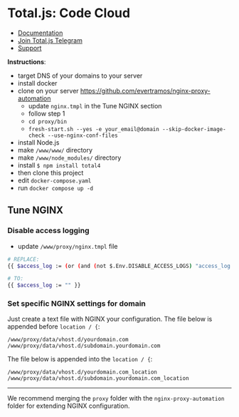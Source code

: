 # Total.js: Code Cloud

- [Documentation](https://docs.totaljs.com)
- [Join Total.js Telegram](https://t.me/totaljs)
- [Support](https://www.totaljs.com/support/)

__Instructions__:

- target DNS of your domains to your server
- install docker
- clone on your server https://github.com/evertramos/nginx-proxy-automation
	- update `nginx.tmpl` in the Tune NGINX section
	- follow step 1
	- `cd proxy/bin`
	- `fresh-start.sh --yes -e your_email@domain --skip-docker-image-check --use-nginx-conf-files`
- install Node.js
- make `/www/www/` directory
- make `/www/node_modules/` directory
- install `$ npm install total4`
- then clone this project
- edit `docker-compose.yaml`
- run `docker compose up -d`


## Tune NGINX

### Disable access logging

- update `/www/proxy/nginx.tmpl` file

```bash
# REPLACE:
{{ $access_log := (or (and (not $.Env.DISABLE_ACCESS_LOGS) "access_log /var/log/nginx/access.log vhost;") "") }}

# TO:
{{ $access_log := "" }}
```

### Set specific NGINX settings for domain

Just create a text file with NGINX your configuration. The file below is appended before `location / {`:

```
/www/proxy/data/vhost.d/yourdomain.com
/www/proxy/data/vhost.d/subdomain.yourdomain.com
```

The file below is appended into the `location / {`:

```
/www/proxy/data/vhost.d/yourdomain.com_location
/www/proxy/data/vhost.d/subdomain.yourdomain.com_location
```

---

We recommend merging the `proxy` folder with the `nginx-proxy-automation` folder for extending NGINX configuration.